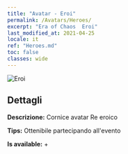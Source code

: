```yaml
---
title: "Avatar - Eroi"
permalink: /Avatars/Heroes/
excerpt: "Era of Chaos  Eroi"
last_modified_at: 2021-04-25
locale: it
ref: "Heroes.md"
toc: false
classes: wide
---
```

 ![Eroi](/images/a/avatarFrame_49.png)

## Dettagli

 **Descrizione:** Cornice avatar Re eroico 

 **Tips:** Ottenibile partecipando all'evento 

 **Is available:**  + 

